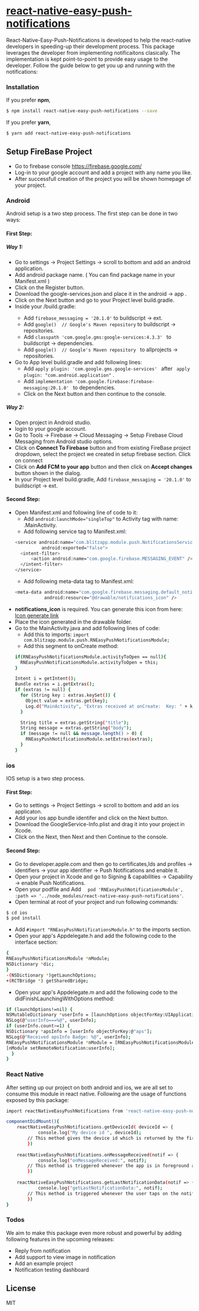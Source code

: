 # [react-native-easy-push-notifications](https://www.npmjs.com/package/react-native-easy-push-notifications)
 
React-Native-Easy-Push-Notifications is developed to help the react-native developers in speeding-up their development process. This package leverages the developer from implementing notificaitons clasically. The implementation is kept point-to-point to provide easy usage to the developer. Follow the guide below to get you up and running with the notifications:

### Installation
If you prefer **npm**,
```sh
$ npm install react-native-easy-push-notifications --save
```

If you prefer **yarn**,
```sh
$ yarn add react-native-easy-push-notifications
```
## Setup FireBase Project

  - Go to firebase console https://firebase.google.com/
  - Log-in to your google account and add a project with any name you like.
  - After successfull creation of the project you will be shown homepage of your project.

### Android
Android setup is a two step process. The first step can be done in two ways:
#### First Step:
##### Way 1:
  - Go to settings -> Project Settings -> scroll to bottom and add an android application.
  - Add android package name. ( You can find package name in your Manifest.xml )
  - Click on the Register button.
  - Download the google-services.json and place it in the android -> app .
  - Click on the Next button and go to your Project level build.gradle.
  - Inside your <Project>/build.gradle:
      - Add  ```firebase_messaging = '20.1.0'``` to buildscript -> ext.
      - Add  ```google()  // Google's Maven repository``` to buildscript -> repositories.
      - Add ```classpath 'com.google.gms:google-services:4.3.3' ``` to buildscript -> dependencies.
      - Add ```google()  // Google's Maven repository ``` to allprojects -> repositories.
  - Go to App level build.gradle and add following lines:
      - Add ```apply plugin: 'com.google.gms.google-services' ``` after ``` apply plugin: "com.android.application"``` .
      - Add ```implementation 'com.google.firebase:firebase-messaging:20.1.0' ``` to dependencies.
      - Click on the Next button and then continue to the console.

##### Way 2:
  - Open project in Android studio.
  -  login to your google account.
  -  Go to Tools -> Firebase -> Cloud Messaging -> Setup Firebase Cloud Messaging from Android studio options.
  -  Click on **Connect To Firebase** button and from existing FireBase project dropdown, select the project we created in setup firebase section. Click on connect
  -  Click on **Add FCM to your app** button and then click on **Accept changes** button shown in the dialog.
  -  In your Project level build.gradle, Add  ```firebase_messaging = '20.1.0'``` to buildscript -> ext.
#### Second Step:
  - Open Manifest.xml and following line of code to it:
      - Add ```android:launchMode="singleTop"``` to Activity tag with name: .MainActivity.
      - Add following service tag to Manifest.xml:
      ```sh
      <service android:name="com.blitzapp.module.push.NotificationsService"
                android:exported="false">
        <intent-filter>
            <action android:name="com.google.firebase.MESSAGING_EVENT" />
        </intent-filter>
    </service>
      ```
     - Add following meta-data tag to Manifest.xml:
     ```sh
     <meta-data android:name="com.google.firebase.messaging.default_notification_icon"
                android:resource="@drawable/notifications_icon" />
    ```
  - **notifications_icon** is required. You can generate this icon from here: [Icon generate link](https://romannurik.github.io/AndroidAssetStudio/icons-notification.html#source.type=clipart&source.clipart=attach_money&source.space.trim=1&source.space.pad=0.05&name=ic_stat_attach_money)
  - Place the icon generated in the drawable folder.
  - Go to the MainActivity.java and add following lines of code:
    - Add this to imports: ```import com.blitzapp.module.push.RNEasyPushNotificationsModule;```
    - Add this segment to onCreate method:
    ```sh
    if(RNEasyPushNotificationsModule.activityToOpen == null){
      RNEasyPushNotificationsModule.activityToOpen = this;
    }

    Intent i = getIntent();
    Bundle extras = i.getExtras();
    if (extras != null) {
      for (String key : extras.keySet()) {
        Object value = extras.get(key);
        Log.d("MainActivity", "Extras received at onCreate:  Key: " + key + " Value: " + value);
      }

      String title = extras.getString("title");
      String message = extras.getString("body");
      if (message != null && message.length() > 0) {
        RNEasyPushNotificationsModule.setExtras(extras);
      }
    }
    ```

### ios
IOS setup is a two step process.
#### First Step:
  - Go to settings -> Project Settings -> scroll to bottom and add an ios applicaton.
  - Add your ios app bundle identifer and click on the Next button.
  - Download the GoogleService-Info.plist and drag it into your project in Xcode.
  - Click on the Next, then Next and then Continue to the console.
#### Second Step:
  - Go to developer.apple.com and then go to certificates,Ids and profiles -> identifiers -> your app identifier -> Push Notifications and enable it.
  - Open your project in Xcode and go to Signing & capabilities -> Capability -> enable Push Notifications.
  - Open your podfile and Add ```   pod 'RNEasyPushNotificationsModule', :path => '../node_modules/react-native-easy-push-notifications' ```.
  - Open terminal at root of your project and run following commands:
  ```sh
  $ cd ios
  $ pod install
  ```
  - Add ``` #import "RNEasyPushNotificationsModule.h" ``` to the imports section.
  - Open your app's Appdelegate.h and add the following code to the interface section:
  ```sh
  {
  RNEasyPushNotificationsModule *nModule;
  NSDictionary *dic;
  }
  -(NSDictionary *)getLaunchOptions;
+(RCTBridge *) getSharedBridge;
  ```
  - Open your app's Appdelegate.m and add the following code to the didFinishLaunchingWithOptions method:
  ```sh
if (launchOptions!=nil) {
NSMutableDictionary *userInfo = [launchOptions objectForKey:UIApplicationLaunchOptionsRemoteNotificationKey];
NSLog(@"userInfo===%@", userInfo);
if (userInfo.count>=1) {
NSDictionary *apsInfo = [userInfo objectForKey:@"aps"];
NSLog(@"Received apsInfo Badge: %@", userInfo);
RNEasyPushNotificationsModule *nModule = [RNEasyPushNotificationsModule allocWithZone: nil];
[nModule setRemoteNotification:userInfo];
    }
}
  ```

### React Native
After setting up our project on both android and ios, we are all set to consume this module in react native. Following are the usage of functions exposed by this package:

```sh
import reactNativeEasyPushNotifications from 'react-native-easy-push-notifications';

componentDidMount(){
    reactNativeEasyPushNotifications.getDeviceId( deviceId => {
            console.log("My device id ", deviceId);
        // This method gives the device id which is returned by the firebase
        })
       
    reactNativeEasyPushNotifications.onMessageReceived(notif => {
            console.log("onMessageReceived:", notif);
        // This method is triggered whenever the app is in foreground and we receive the notification
        })
       
    reactNativeEasyPushNotifications.getLastNotificationData(notif => {
            console.log("getLastNotificationData:", notif);
        // This method is triggered whenever the user taps on the notification
        })
}
```




### Todos
We aim to make this package even more robust and powerful by adding following features in the upcoming releases:
 - Reply from notification
 - Add support to view image in notification
 - Add an example project
 - Notification testing dashboard

License
----

MIT